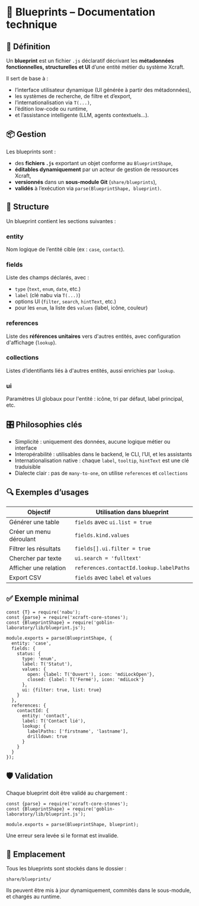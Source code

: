 # 📘 Blueprints – Documentation technique

## 🧠 Définition

Un **blueprint** est un fichier `.js` déclaratif décrivant les **métadonnées fonctionnelles, structurelles et UI** d’une entité métier du système Xcraft.

Il sert de base à :

- l’interface utilisateur dynamique (UI générée à partir des métadonnées),
- les systèmes de recherche, de filtre et d’export,
- l’internationalisation via `T(...)`,
- l’édition low-code ou runtime,
- et l’assistance intelligente (LLM, agents contextuels...).

## 📦 Gestion

Les blueprints sont :

- des **fichiers `.js`** exportant un objet conforme au `BlueprintShape`,
- **éditables dynamiquement** par un acteur de gestion de ressources Xcraft,
- **versionnés** dans un **sous-module Git** (`share/blueprints`),
- **validés** à l’exécution via `parse(BlueprintShape, blueprint)`.

## 🧱 Structure

Un blueprint contient les sections suivantes :

### entity

Nom logique de l’entité cible (ex : `case`, `contact`).

### fields

Liste des champs déclarés, avec :

- `type` (`text`, `enum`, `date`, etc.)
- `label` (clé nabu via `T(...)`)
- options UI (`filter`, `search`, `hintText`, etc.)
- pour les `enum`, la liste des `values` (label, icône, couleur)

### references

Liste des **références unitaires** vers d'autres entités, avec configuration d'affichage (`lookup`).

### collections

Listes d’identifiants liés à d'autres entités, aussi enrichies par `lookup`.

### ui

Paramètres UI globaux pour l'entité : icône, tri par défaut, label principal, etc.

## 🎛️ Philosophies clés

- Simplicité : uniquement des données, aucune logique métier ou interface
- Interopérabilité : utilisables dans le backend, le CLI, l’UI, et les assistants
- Internationalisation native : chaque `label`, `tooltip`, `hintText` est une clé traduisible
- Dialecte clair : pas de `many-to-one`, on utilise `references` et `collections`

## 🔍 Exemples d’usages

| Objectif                | Utilisation dans blueprint               |
| ----------------------- | ---------------------------------------- |
| Générer une table       | `fields` avec `ui.list = true`           |
| Créer un menu déroulant | `fields.kind.values`                     |
| Filtrer les résultats   | `fields[].ui.filter = true`              |
| Chercher par texte      | `ui.search = 'fulltext'`                 |
| Afficher une relation   | `references.contactId.lookup.labelPaths` |
| Export CSV              | `fields` avec `label` et `values`        |

## ✅ Exemple minimal

```
const {T} = require('nabu');
const {parse} = require('xcraft-core-stones');
const {BlueprintShape} = require('goblin-laboratory/lib/blueprint.js');

module.exports = parse(BlueprintShape, {
  entity: 'case',
  fields: {
    status: {
      type: 'enum',
      label: T('Statut'),
      values: {
        open: {label: T('Ouvert'), icon: 'mdiLockOpen'},
        closed: {label: T('Fermé'), icon: 'mdiLock'}
      },
      ui: {filter: true, list: true}
    }
  },
  references: {
    contactId: {
      entity: 'contact',
      label: T('Contact lié'),
      lookup: {
        labelPaths: ['firstname', 'lastname'],
        drilldown: true
      }
    }
  }
});
```

## 🛡️ Validation

Chaque blueprint doit être validé au chargement :

```
const {parse} = require('xcraft-core-stones');
const {BlueprintShape} = require('goblin-laboratory/lib/blueprint.js');

module.exports = parse(BlueprintShape, blueprint);
```

Une erreur sera levée si le format est invalide.

## 📁 Emplacement

Tous les blueprints sont stockés dans le dossier :

```
share/blueprints/
```

Ils peuvent être mis à jour dynamiquement, commités dans le sous-module, et chargés au runtime.
